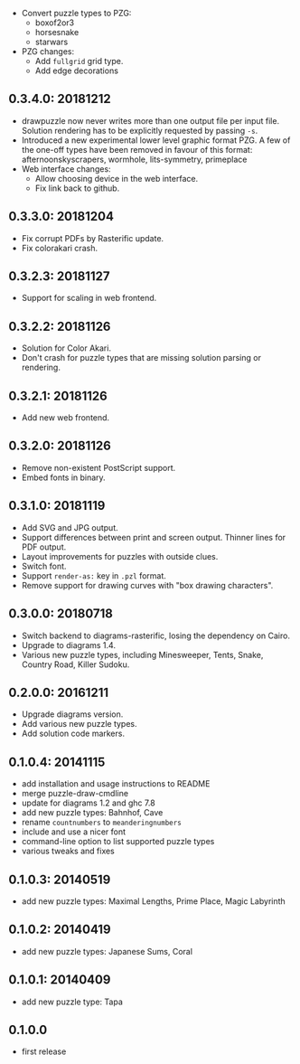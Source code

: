 * Convert puzzle types to PZG:
  - boxof2or3
  - horsesnake
  - starwars
* PZG changes:
  - Add `fullgrid` grid type.
  - Add edge decorations

0.3.4.0: 20181212
-----------------

* drawpuzzle now never writes more than one output file per
  input file. Solution rendering has to be explicitly requested
  by passing `-s`.
* Introduced a new experimental lower level graphic format PZG.
  A few of the one-off types have been removed in favour of this
  format: afternoonskyscrapers, wormhole, lits-symmetry, primeplace
* Web interface changes:
  - Allow choosing device in the web interface.
  - Fix link back to github.

0.3.3.0: 20181204
-----------------

* Fix corrupt PDFs by Rasterific update.
* Fix colorakari crash.

0.3.2.3: 20181127
-----------------

* Support for scaling in web frontend.

0.3.2.2: 20181126
-----------------

* Solution for Color Akari.
* Don't crash for puzzle types that are missing
  solution parsing or rendering.

0.3.2.1: 20181126
-----------------

* Add new web frontend.

0.3.2.0: 20181126
-----------------

* Remove non-existent PostScript support.
* Embed fonts in binary.

0.3.1.0: 20181119
-----------------

* Add SVG and JPG output.
* Support differences between print and screen output. Thinner lines
  for PDF output.
* Layout improvements for puzzles with outside clues.
* Switch font.
* Support `render-as:` key in `.pzl` format.
* Remove support for drawing curves with "box drawing characters".

0.3.0.0: 20180718
-----------------

* Switch backend to diagrams-rasterific, losing the dependency on Cairo.
* Upgrade to diagrams 1.4.
* Various new puzzle types, including Minesweeper, Tents, Snake,
  Country Road, Killer Sudoku.

0.2.0.0: 20161211
-----------------

* Upgrade diagrams version.
* Add various new puzzle types.
* Add solution code markers.

0.1.0.4: 20141115
-----------------

* add installation and usage instructions to README
* merge puzzle-draw-cmdline
* update for diagrams 1.2 and ghc 7.8
* add new puzzle types: Bahnhof, Cave
* rename `countnumbers` to `meanderingnumbers`
* include and use a nicer font
* command-line option to list supported puzzle types
* various tweaks and fixes

0.1.0.3: 20140519
-----------------

* add new puzzle types: Maximal Lengths, Prime Place, Magic Labyrinth


0.1.0.2: 20140419
-----------------

* add new puzzle types: Japanese Sums, Coral

0.1.0.1: 20140409
-----------------

* add new puzzle type: Tapa

0.1.0.0
-------

* first release
